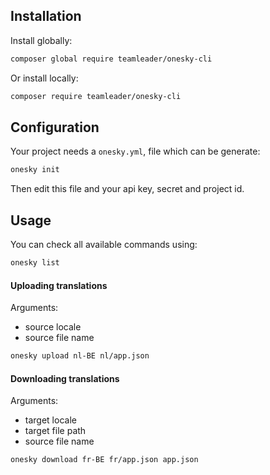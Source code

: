 ## Installation

Install globally:

```bash
composer global require teamleader/onesky-cli
```

Or install locally:

```bash
composer require teamleader/onesky-cli
```

## Configuration

Your project needs a `onesky.yml`, file which can be generate:

```bash
onesky init
```

Then edit this file and your api key, secret and project id.

## Usage

You can check all available commands using:

```bash
onesky list
```

#### Uploading translations

Arguments:
- source locale
- source file name

```bash
onesky upload nl-BE nl/app.json
```

#### Downloading translations

Arguments:
- target locale
- target file path
- source file name

```bash
onesky download fr-BE fr/app.json app.json
```
